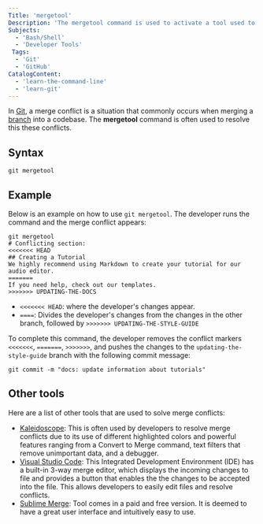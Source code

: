 ```yaml
---
Title: 'mergetool' 
Description: 'The mergetool command is used to activate a tool used to solve merge conflicts that occur in a branch.' 
Subjects: 
  - 'Bash/Shell'
  - 'Developer Tools'
 Tags: 
  - 'Git'
  - 'GitHub'
CatalogContent: 
  - 'learn-the-command-line'
  - 'learn-git'
---
```


In [Git](https://www.codecademy.com/resources/docs/git), a merge conflict is a situation that commonly occurs when merging a [branch](https://www.codecademy.com/resources/docs/git/branch) into a codebase. The **mergetool** command is often used to resolve this these conflicts.

## Syntax

```pseudo
git mergetool
```

## Example

Below is an example on how to use `git mergetool`. The developer runs the command and the merge conflict appears:

```git
git mergetool
# Conflicting section:
<<<<<<< HEAD
## Creating a Tutorial
We highly recommend using Markdown to create your tutorial for our audio editor.
=======
If you need help, check out our templates.
>>>>>>> UPDATING-THE-DOCS
```

- `<<<<<<< HEAD`: where the developer's changes appear.  
- `====`: Divides the developer's changes from the changes in the other branch, followed by `>>>>>>> UPDATING-THE-STYLE-GUIDE`

To complete this command, the developer removes the conflict markers `<<<<<<<`, `=======`, `>>>>>>>`, and pushes the changes to the `updating-the-style-guide` branch with the following commit message:

```git
git commit -m "docs: update information about tutorials"
```

## Other tools

Here are a list of other tools that are used to solve merge conflicts:

- [Kaleidoscope](https://kaleidoscope.app/): This is often used by developers to resolve merge conflicts due to its use of different highlighted colors and powerful features ranging from a Convert to Merge command, text filters that remove unimportant data, and a debugger.
- [Visual Studio Code](https://code.visualstudio.com/docs/sourcecontrol/overview#_3way-merge-editor): This Integrated Development Environment (IDE) has a built-in 3-way merge editor, which displays the incoming changes to file and provides a button that enables the the changes to be accepted into the file. This allows developers to easily edit files and resolve conflicts.
- [Sublime Merge](https://www.sublimemerge.com/): Tool comes in a paid and free version. It is deemed to have a great user interface and intuitively easy to use.
